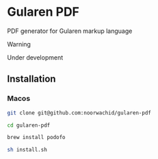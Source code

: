 # Gularen PDF
PDF generator for Gularen markup language

> [!WARNING]
> 
> Under development

## Installation

### Macos
```sh
git clone git@github.com:noorwachid/gularen-pdf

cd gularen-pdf

brew install podofo

sh install.sh
```
